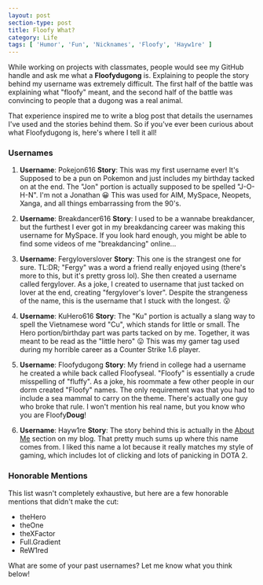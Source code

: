 ```yaml
---
layout: post
section-type: post
title: Floofy What?
category: Life
tags: [ 'Humor', 'Fun', 'Nicknames', 'Floofy', 'Hayw1re' ]
---
```


While working on projects with classmates, people would see my GitHub handle and ask me what a **Floofydugong** is. Explaining to people the story behind my username was extremely difficult. The first half of the battle was explaining what "floofy" meant, and the second half of the battle was convincing to people that a dugong was a real animal.

That experience inspired me to write a blog post that details the usernames I've used and the stories behind them. So if you've ever been curious about what Floofydugong is, here's where I tell it all!

### Usernames

1. **Username**: Pokejon616
**Story**: This was my first username ever! It's Supposed to be a pun on Pokemon and just includes my birthday tacked on at the end. The "Jon" portion is actually supposed to be spelled "J-O-H-N". I'm not a Jonathan 😀 This was used for AIM, MySpace, Neopets, Xanga, and all things embarrassing from the 90's.

2. **Username**: Breakdancer616
**Story**: I used to be a wannabe breakdancer, but the furthest I ever got in my breakdancing career was making this username for MySpace. If you look hard enough, you might be able to find some videos of me "breakdancing" online...

3. **Username**: Fergyloverslover
**Story**: This one is the strangest one for sure. TL:DR; "Fergy" was a word a friend really enjoyed using (there's more to this, but it's pretty gross lol). She then created a username called fergylover. As a joke, I created to username that just tacked on lover at the end, creating "fergylover's lover". Despite the strangeness of the name, this is the username that I stuck with the longest. 😮

4. **Username**: KuHero616
**Story**: The "Ku" portion is actually a slang way to spell the Vietnamese word "Cu", which stands for little or small. The Hero portion/birthday part was parts tacked on by me. Together, it was meant to be read as the "little hero" 😛 This was my gamer tag used during my horrible career as a Counter Strike 1.6 player.

5. **Username**: Floofydugong
**Story**: My friend in college had a username he created a while back called Floofyseal. "Floofy" is essentially a crude misspelling of "fluffy". As a joke, his roommate a few other people in our dorm created "Floofy" names. The only requirement was that you had to include a sea mammal to carry on the theme. There's actually one guy who broke that rule. I won't mention his real name, but you know who you are Floofy**Doug**!

6. **Username**: Hayw1re
**Story**: The story behind this is actually in the [About Me]('https://floofydugong.github.io/#about') section on my blog. That pretty much sums up where this name comes from. I liked this name a lot because it really matches my style of gaming, which includes lot of clicking and lots of panicking in DOTA 2.

### Honorable Mentions

This list wasn't completely exhaustive, but here are a few honorable mentions that didn't make the cut:

- theHero
- theOne
- theXFactor
- Full.Gradient
- ReW1red

What are some of your past usernames? Let me know what you think below!
